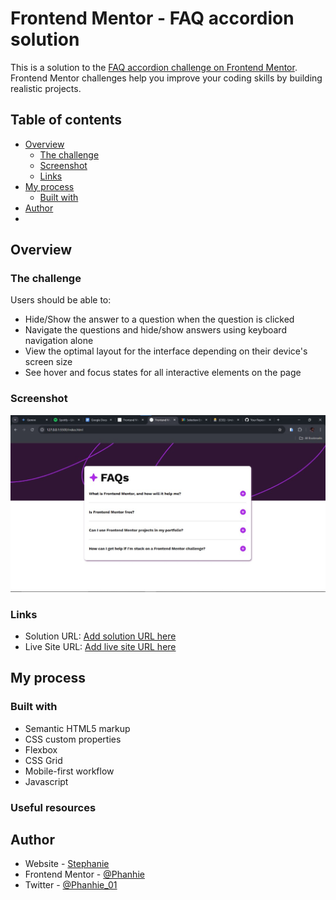 # Frontend Mentor - FAQ accordion solution

This is a solution to the [FAQ accordion challenge on Frontend Mentor](https://www.frontendmentor.io/challenges/faq-accordion-wyfFdeBwBz). Frontend Mentor challenges help you improve your coding skills by building realistic projects. 

## Table of contents

- [Overview](#overview)
  - [The challenge](#the-challenge)
  - [Screenshot](#screenshot)
  - [Links](#links)
- [My process](#my-process)
  - [Built with](#built-with)
- [Author](#author)
-


## Overview

### The challenge

Users should be able to:

- Hide/Show the answer to a question when the question is clicked
- Navigate the questions and hide/show answers using keyboard navigation alone
- View the optimal layout for the interface depending on their device's screen size
- See hover and focus states for all interactive elements on the page

### Screenshot

![](assets/images/Screenshot.jpg)



### Links

- Solution URL: [Add solution URL here](https://www.frontendmentor.io/solutions/faq-accordion-using-html-css-and-javascript-ChSIpV3fzx)
- Live Site URL: [Add live site URL here](https://faq-accordion-fe-mentor.vercel.app/)

## My process

### Built with

- Semantic HTML5 markup
- CSS custom properties
- Flexbox
- CSS Grid
- Mobile-first workflow
- Javascript



### Useful resources



## Author

- Website - [Stephanie](https://www.your-site.com)
- Frontend Mentor - [@Phanhie](https://www.frontendmentor.io/profile/Phanhie)
- Twitter - [@Phanhie_01](https://x.com/PhaNhie_01)
